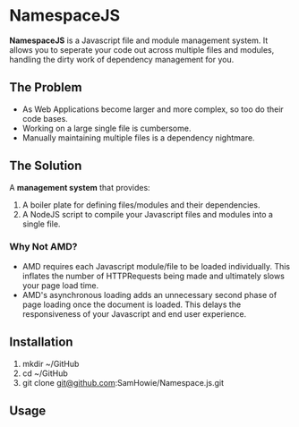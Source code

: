 # NamespaceJS

**NamespaceJS** is a Javascript file and module management system. It allows you to seperate your code out across multiple files and modules, handling the dirty work of dependency management for you.


## The Problem

* As Web Applications become larger and more complex, so too do their code bases.
* Working on a large single file is cumbersome. 
* Manually maintaining multiple files is a dependency nightmare.


## The Solution

A **management system** that provides:

1. A boiler plate for defining files/modules and their dependencies.
2. A NodeJS script to compile your Javascript files and modules into a single file.


### Why Not AMD?

* AMD requires each Javascript module/file to be loaded individually. This inflates the number of HTTPRequests being made and ultimately slows your page load time.
* AMD's asynchronous loading adds an unnecessary second phase of page loading once the document is loaded. This delays the responsiveness of your Javascript and end user experience.


## Installation

1. mkdir ~/GitHub
2. cd ~/GitHub
3. git clone git@github.com:SamHowie/Namespace.js.git

## Usage


